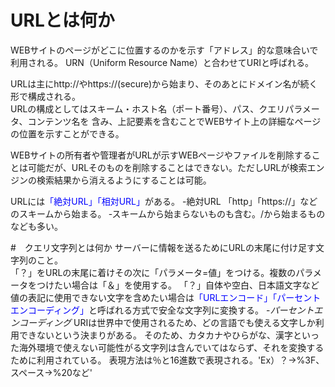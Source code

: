 # URLとは何か
WEBサイトのページがどこに位置するのかを示す「アドレス」的な意味合いで利用される。
URN（Uniform Resource Name）と合わせてURIと呼ばれる。

URLは主にhttp://やhttps://(secure)から始まり、そのあとにドメイン名が続く形で構成される。<br>
URLの構成としてはスキーム・ホスト名（ポート番号）、パス、クエリパラメータ、コンテンツ名を
含み、上記要素を含むことでWEBサイト上の詳細なページの位置を示すことができる。

WEBサイトの所有者や管理者がURLが示すWEBページやファイルを削除することは可能だが、URLそのものを削除することはできない。ただしURLが検索エンジンの検索結果から消えるようにすることは可能。

URLには<span style = "color:blue; ">「絶対URL」「相対URL」</span>がある。
-絶対URL
「http」「https://」などのスキームから始まる。
‐スキームから始まらないものも含む。/から始まるものなども多い。

#　クエリ文字列とは何か
サーバーに情報を送るためにURLの末尾に付け足す文字列のこと。<br>
「？」をURLの末尾に着けその次に「パラメータ=値」をつける。複数のパラメータをつけたい場合は「＆」を使用する。
「？」自体や空白、日本語文字など値の表記に使用できない文字を含めたい場合は<span style ="color:blue; ">「URLエンコード」「パーセントエンコーディング」</span>と呼ばれる方式で安全な文字列に変換する。
-_パーセントエンコーディング_
URIは世界中で使用されるため、どの言語でも使える文字しか利用できないという決まりがある。
そのため、カタカナやひらがな、漢字といった海外環境で使えない可能性がる文字列は含んでいてはならず、それを変換するために利用されている。
表現方法は％と16進数で表現される。'Ex）？→%3F、スペース→%20など'
